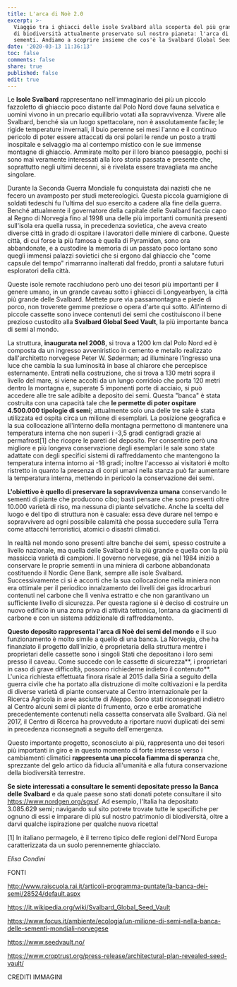 ```yaml
---
title: L'arca di Noè 2.0
excerpt: >-
  Viaggio tra i ghiacci delle isole Svalbard alla scoperta del più grande tesoro
  di biodiversità attualmente preservato sul nostro pianeta: l'arca di Noè delle
  sementi. Andiamo a scoprire insieme che cos'è la Svalbard Global Seed Vault.
date: '2020-03-13 11:36:13'
toc: false
comments: false
share: true
published: false
edit: true
---
```

Le **Isole Svalbard** rappresentano nell'immaginario dei più un piccolo fazzoletto di ghiaccio poco distante dal Polo Nord dove fauna selvatica e uomini vivono in un precario equilibrio votati alla sopravvivenza. Vivere alle Svalbard, benché sia un luogo spettacolare, non è assolutamente facile; le rigide temperature invernali, il buio perenne sei mesi l'anno e il continuo pericolo di poter essere attaccati da orsi polari le rende un posto a tratti inospitale e selvaggio ma al contempo mistico con le sue immense montagne di ghiaccio. Ammirate molto per il loro bianco paesaggio, pochi si sono mai veramente interessati alla loro storia passata e presente che, soprattutto negli ultimi decenni, si è rivelata essere travagliata ma anche singolare.

Durante la Seconda Guerra Mondiale fu conquistata dai nazisti che ne fecero un avamposto per studi metereologici. Questa piccola guarnigione di soldati tedeschi fu l'ultima del suo esercito a cadere alla fine della guerra. Benché attualmente il governatore della capitale delle Svalbard faccia capo al Regno di Norvegia fino al 1998 una delle più importanti comunità presenti sull'isola era quella russa, in precedenza sovietica, che aveva creato diverse città in grado di ospitare i lavoratori delle miniere di carbone. Queste città, di cui forse la più famosa è quella di Pyramiden, sono ora abbandonate, e a custodire la memoria di un passato poco lontano sono quegli immensi palazzi sovietici che si ergono dal ghiaccio che "come capsule del tempo" rimarranno inalterati dal freddo, pronti a salutare futuri esploratori della città.

Queste isole remote racchiudono però uno dei tesori più importanti per il genere umano, in un grande caveau sotto i ghiacci di Longyearbyen, la città più grande delle Svalbard. Mettete pure via passamontagna e piede di porco, non troverete gemme preziose o opera d'arte qui sotto. All'interno di piccole cassette sono invece contenuti dei semi che costituiscono il bene prezioso custodito alla **Svalbard Global Seed Vault**, la più importante banca di semi al mondo.

La struttura, **inaugurata nel 2008**, si trova a 1200 km dal Polo Nord ed è composta da un ingresso avveniristico in cemento e metallo realizzato dall'architetto norvegese Peter W. Søderman; ad illuminare l'ingresso una luce che cambia la sua luminosità in base al chiarore che percepisce esternamente. Entrati nella costruzione, che si trova a 130 metri sopra il livello del mare, si viene accolti da un lungo corridoio che porta 120 metri dentro la montagna e, superate 5 imponenti porte di acciaio, si può accedere alle tre sale adibite a deposito dei semi. Questa "banca" è stata costruita con una capacità tale che **le permette di poter ospitare 4.500.000 tipologie di semi**; attualmente solo una delle tre sale è stata utilizzata ed ospita circa un milione di esemplari. La posizione geografica e la sua collocazione all'interno della montagna permettono di mantenere una temperatura interna che non superi i -3,5 gradi centigradi grazie al permafrost[1] che ricopre le pareti del deposito. Per consentire però una migliore e più longeva conservazione degli esemplari le sale sono state adattate con degli specifici sistemi di raffreddamento che mantengono la temperatura interna intorno ai -18 gradi; inoltre l'accesso ai visitatori è molto ristretto in quanto la presenza di corpi umani nella stanza può far aumentare la temperatura interna, mettendo in pericolo la conservazione dei semi.

**L'obiettivo è quello di preservare la sopravvivenza umana** conservando le sementi di piante che producono cibo; basti pensare che sono presenti oltre 10.000 varietà di riso, ma nessuna di piante selvatiche. Anche la scelta del luogo e del tipo di struttura non è casuale: essa deve durare nel tempo e sopravvivere ad ogni possibile calamità che possa succedere sulla Terra come attacchi terroristici, atomici o disastri climatici.

In realtà nel mondo sono presenti altre banche dei semi, spesso costruite a livello nazionale, ma quella delle Svalbard è la più grande e quella con la più massiccia varietà di campioni. Il governo norvegese, già nel 1984 iniziò a conservare le proprie sementi in una miniera di carbone abbandonata costituendo il Nordic Gene Bank, sempre alle isole Svalbard. Successivamente ci si è accorti che la sua collocazione nella miniera non era ottimale per il periodico innalzamento dei livelli dei gas idrocarburi contenuti nel carbone che lì veniva estratto e che non garantivano un sufficiente livello di sicurezza. Per questa ragione si è deciso di costruire un nuovo edificio in una zona priva di attività tettonica, lontana da giacimenti di carbone e con un sistema addizionale di raffreddamento.

**Questo deposito rappresenta l'arca di Noè dei semi del mondo** e il suo funzionamento è molto simile a quello di una banca. La Norvegia, che ha finanziato il progetto dall'inizio, è proprietaria della struttura mentre i proprietari delle cassette sono i singoli Stati che depositano i loro semi presso il caveau. Come succede con le cassette di sicurezza**, i proprietari in caso di grave difficoltà, possono richiederne indietro il contenuto**. L'unica richiesta effettuata finora risale al 2015 dalla Siria a seguito della guerra civile che ha portato alla distruzione di molte coltivazioni e la perdita di diverse varietà di piante conservate al Centro internazionale per la Ricerca Agricola in aree asciutte di Aleppo. Sono stati riconsegnati indietro al Centro alcuni semi di piante di frumento, orzo e erbe aromatiche precedentemente contenuti nella cassetta conservata alle Svalbard. Già nel 2017, il Centro di Ricerca ha provveduto a riportare nuovi duplicati dei semi in precedenza riconsegnati a seguito dell'emergenza.

Questo importante progetto, sconosciuto ai più, rappresenta uno dei tesori più importanti in giro e in questo momento di forte interesse verso i cambiamenti climatici **rappresenta una piccola fiamma di speranza** che, sprezzante del gelo artico dà fiducia all'umanità e alla futura conservazione della biodiversità terrestre.

**Se siete interessati a consultare le sementi depositate presso la Banca delle Svalbard** e da quale paese sono stati donati potete consultare il sito <https://www.nordgen.org/sgsv/>. Ad esempio, l'Italia ha depositato 3.085.629 semi; navigando sul sito potrete trovate tutte le specifiche per ognuno di essi e imparare di più sul nostro patrimonio di biodiversità, oltre a darvi qualche ispirazione per qualche nuova ricetta!

[1] In italiano permagelo, è il terreno tipico delle regioni dell'Nord Europa caratterizzata da un suolo perennemente ghiacciato.

_Elisa Condini_

FONTI

<http://www.raiscuola.rai.it/articoli-programma-puntate/la-banca-dei-semi/28524/default.aspx>

<https://it.wikipedia.org/wiki/Svalbard_Global_Seed_Vault>

<https://www.focus.it/ambiente/ecologia/un-milione-di-semi-nella-banca-delle-sementi-mondiali-norvegese>

<https://www.seedvault.no/>

<https://www.croptrust.org/press-release/architectural-plan-revealed-seed-vault/>

CREDITI IMMAGINI